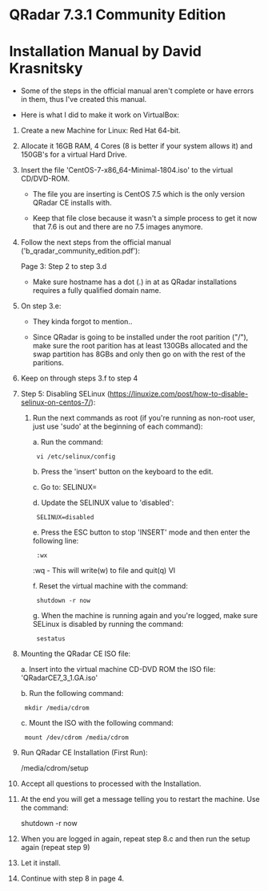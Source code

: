 # QRadar 7.3.1 Community Edition

Installation Manual by David Krasnitsky
=======================================

* Some of the steps in the official manual aren't complete or have errors in them, thus I've created this manual.

* Here is what I did to make it work on VirtualBox:

1. Create a new Machine for Linux: Red Hat 64-bit.

2. Allocate it 16GB RAM, 4 Cores (8 is better if your system allows it) and 150GB's for a virtual Hard Drive.

3. Insert the file 'CentOS-7-x86_64-Minimal-1804.iso' to the virtual CD/DVD-ROM.

	- The file you are inserting is CentOS 7.5 which is the only version QRadar CE installs with.

	- Keep that file close because it wasn't a simple process to get it now that 7.6 is out and there are no 7.5 images anymore.

4. Follow the next steps from the official manual ('b_qradar_community_edition.pdf'):

	Page 3: Step 2 to step 3.d
	
	* Make sure hostname has a dot (.) in at as QRadar installations requires a fully qualified domain name.

5. On step 3.e:

	* They kinda forgot to mention..

	* Since QRadar is going to be installed under the root parition ("/"), make sure the root parition has at least 130GBs allocated and the swap partition has 8GBs and only then go on with the rest of the paritions.

6. Keep on through steps 3.f to step 4

7. Step 5: Disabling SELinux (https://linuxize.com/post/how-to-disable-selinux-on-centos-7/):

	1. Run the next commands as root (if you're running as non-root user, just use 'sudo' at the beginning of each command):

		a. Run the command: 

			vi /etc/selinux/config

		b. Press the 'insert' button on the keyboard to the edit.

		c. Go to: SELINUX=

		d. Update the SELINUX value to 'disabled':

			SELINUX=disabled

		e. Press the ESC button to stop 'INSERT' mode and then enter the following line:

			:wx

		:wq - This will write(w) to file and quit(q) VI

		f. Reset the virtual machine with the command:

			shutdown -r now

		g. When the machine is running again and you're logged, make sure SELinux is disabled by running the command:

			sestatus

8. Mounting the QRadar CE ISO file:

	a. Insert into the virtual machine CD-DVD ROM the ISO file: 'QRadarCE7_3_1.GA.iso'

	b. Run the following command:

		mkdir /media/cdrom

	c. Mount the ISO with the following command:

		mount /dev/cdrom /media/cdrom

9. Run QRadar CE Installation (First Run):

	/media/cdrom/setup

10. Accept all questions to processed with the Installation.

11. At the end you will get a message telling you to restart the machine. Use the command:

	shutdown -r now

12. When you are logged in again, repeat step 8.c and then run the setup again (repeat step 9)

13. Let it install.

14. Continue with step 8 in page 4.
	

